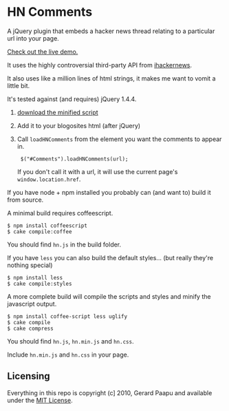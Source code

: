 HN Comments
===

A jQuery plugin that embeds a hacker news thread relating to a particular url into your page. 

[Check out the live demo.](http://gerardpaapu.com/hncomments/)

It uses the highly controversial third-party API from [ihackernews](http://api.ihackernews.com/).

It also uses like a million lines of html strings, it makes me want to vomit a little bit.

It's tested against (and requires) jQuery 1.4.4.

1. [download the minified script](https://github.com/downloads/sharkbrainguy/HN-Comments/hn.min.js)
2. Add it to your blogosites html (after jQuery)
3. Call `loadHNComments` from the element you want the comments to appear in.

        $("#Comments").loadHNComments(url);

   If you don't call it with a url, it will use the current page's `window.location.href`.

If you have node + npm installed you probably can (and want to) build it from source.

A minimal build requires coffeescript.

    $ npm install coffeescript
    $ cake compile:coffee

You should find `hn.js` in the build folder.

If you have `less` you can also build the default styles... (but really they're nothing special)

    $ npm install less
    $ cake compile:styles

A more complete build will compile the scripts and styles and minify the javascript output.

    $ npm install coffee-script less uglify
    $ cake compile
    $ cake compress

You should find `hn.js`, `hn.min.js` and `hn.css`.

Include `hn.min.js` and `hn.css` in your page.

## Licensing

Everything in this repo is copyright (c] 2010, Gerard Paapu and available under the [MIT License](http://www.opensource.org/licenses/mit-license.php).
